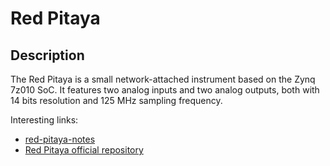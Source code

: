 # Red Pitaya

## Description

The Red Pitaya is a small network-attached instrument based on the Zynq 7z010 SoC.
It features two analog inputs and two analog outputs, both with 14 bits resolution and 125 MHz sampling frequency.

Interesting links:
* [red-pitaya-notes](https://github.com/pavel-demin/red-pitaya-notes)
* [Red Pitaya official repository](https://github.com/RedPitaya/RedPitaya)
